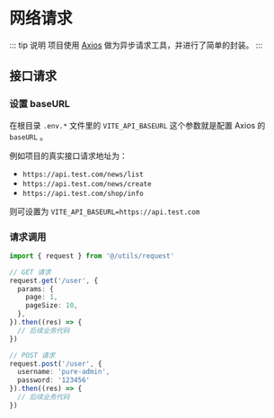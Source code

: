 # 网络请求

::: tip 说明
项目使用 [Axios](https://axios-http.com/zh/) 做为异步请求工具，并进行了简单的封装。
:::

## 接口请求

### 设置 baseURL

在根目录 `.env.*` 文件里的 `VITE_API_BASEURL` 这个参数就是配置 Axios 的 `baseURL` 。

例如项目的真实接口请求地址为：

- `https://api.test.com/news/list`
- `https://api.test.com/news/create`
- `https://api.test.com/shop/info`

则可设置为 `VITE_API_BASEURL=https://api.test.com`

### 请求调用

``` ts
import { request } from '@/utils/request'

// GET 请求
request.get('/user', {
  params: {
    page: 1,
    pageSize: 10,
  },
}).then((res) => {
  // 后续业务代码
})

// POST 请求
request.post('/user', {
  username: 'pure-admin',
  password: '123456'
}).then((res) => {
  // 后续业务代码
})
```

